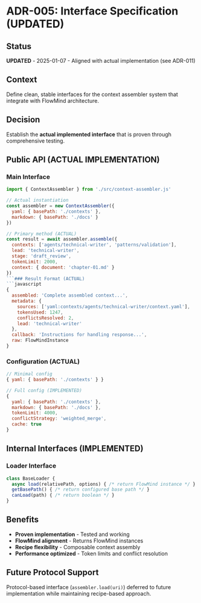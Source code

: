 # ADR-005: Interface Specification (UPDATED)

## Status
**UPDATED** - 2025-01-07 - Aligned with actual implementation (see ADR-011)

## Context
Define clean, stable interfaces for the context assembler system that integrate with FlowMind architecture.

## Decision
Establish the **actual implemented interface** that is proven through comprehensive testing.

## Public API (ACTUAL IMPLEMENTATION)

### Main Interface
```javascript
import { ContextAssembler } from './src/context-assembler.js'

// Actual instantiation
const assembler = new ContextAssembler({
  yaml: { basePath: './contexts' },
  markdown: { basePath: './docs' }
})

// Primary method (ACTUAL)
const result = await assembler.assemble({
  contexts: ['agents/technical-writer', 'patterns/validation'],
  lead: 'technical-writer',
  stage: 'draft_review',
  tokenLimit: 2000,
  context: { document: 'chapter-01.md' }
})
```### Result Format (ACTUAL)
```javascript
{
  assembled: 'Complete assembled context...',
  metadata: { 
    sources: ['yaml:contexts/agents/technical-writer/context.yaml'],
    tokensUsed: 1247,
    conflictsResolved: 2,
    lead: 'technical-writer'
  },
  callback: 'Instructions for handling response...',
  raw: FlowMindInstance
}
```

### Configuration (ACTUAL)
```javascript
// Minimal config
{ yaml: { basePath: './contexts' } }

// Full config (IMPLEMENTED)
{
  yaml: { basePath: './contexts' },
  markdown: { basePath: './docs' },
  tokenLimit: 4000,
  conflictStrategy: 'weighted_merge',
  cache: true
}
```

## Internal Interfaces (IMPLEMENTED)

### Loader Interface
```javascript
class BaseLoader {
  async load(relativePath, options) { /* return FlowMind instance */ }
  getBasePath() { /* return configured base path */ }
  canLoad(path) { /* return boolean */ }
}
```

## Benefits
- **Proven implementation** - Tested and working
- **FlowMind alignment** - Returns FlowMind instances
- **Recipe flexibility** - Composable context assembly
- **Performance optimized** - Token limits and conflict resolution

## Future Protocol Support
Protocol-based interface (`assembler.load(uri)`) deferred to future implementation while maintaining recipe-based approach.